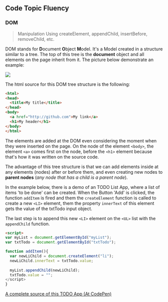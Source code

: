 ## Code Topic Fluency 

### DOM
> Manipulation Using createElement, appendChild, insertBefore, removeChild, etc.

DOM stands for **D**ocument **O**bject **M**odel. It's a Model created in a structure similar to a tree. The top of this tree is the **document** object and all elements on the page inherit from it. The picture below demonstrate an example:

<img src="http://goliveira.com/byui/resources/html-tree.gif" />

The html source for this DOM tree structure is the following:

````html
<html>
<head>
  <title>My title</title>
</head>
<body>
  <a href="http://github.com">My link</a>
  <h1>My header</h1>
</body>
</html>	
````
The elements are added at the DOM even considering the moment when they were inserted on the page. On the node of the element `<body>`, the element `<a>` comes first on the node, before the `<h1>` element because that's how it was written on the source code.

The advantage of this tree structure is that we can add elements inside at any elements (nodes) after or before them,  and even creating new nodes to **parent nodes** (*any node that has a child is a parent node*).

In the example below, there is a demo of an TODO List App, where a list of items 'to be done' can be created. When the Button 'Add' is clicked, the function `addItem` is fired and them the `createElement` function is called to create a new `<LI>` element, them the property `innerText` of this element gets the value of the txtTodo input object. 

The last step is to append this new `<LI>` element on the `<UL>` list with the `appendChild` function.


````html
<script>
var myList = document.getElementById("myList");
var txtTodo = document.getElementById("txtTodo");

function addItem(){
  var newLiChild = document.createElement("li"); 
  newLiChild.innerText = txtTodo.value;
  
  myList.appendChild(newLiChild);
  txtTodo.value = "";
</script>  
}
````

<a href="https://codepen.io/glaucioso/pen/jRExRV" target="_blank">A complete source of this TODO App (At CodePen)</a>
